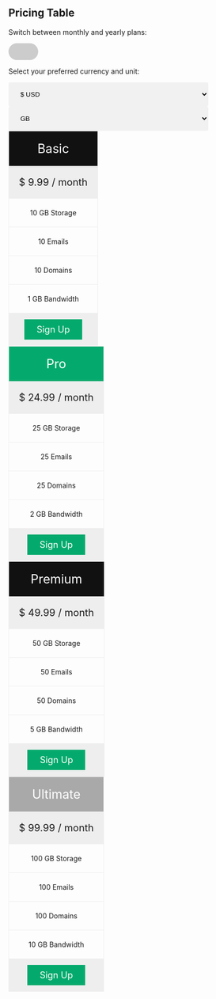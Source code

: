 <html>
<head>
  <style>
    * {
      box-sizing: border-box;
    }

    /* Create four columns of equal width */
    .columns {
      float: left;
      width: 25%;
      padding: 8px;
    }

    /* Style the list */
    .price {
      list-style-type: none;
      border: 1px solid #eee;
      margin: 0;
      padding: 0;
      -webkit-transition: 0.3s;
      transition: 0.3s;
    }

    /* Add shadows on hover */
    .price:hover {
      box-shadow: 0 8px 12px 0 rgba(0,0,0,0.2)
    }

    /* Pricing header */
    .price .header {
      background-color: #111;
      color: white;
      font-size: 25px;
    }

    /* List items */
    .price li {
      border-bottom: 1px solid #eee;
      padding: 20px;
      text-align: center;
    }

    /* Grey list item */
    .price .grey {
      background-color: #eee;
      font-size: 20px;
    }

    /* The "Sign Up" button */
    .button {
      background-color: #04AA6D;
      border: none;
      color: white;
      padding: 10px 25px;
      text-align: center;
      text-decoration: none;
      font-size: 18px;
    }

    /* Change the width of the four columns to 100% (to stack horizontally on small screens) */
    @media only screen and (max-width: 600px) {
      .columns {
        width: 100%;
      }
    }

    /* Add a toggle switch for monthly/yearly plans */
    .switch {
      position: relative;
      display: inline-block;
      width: 60px;
      height: 34px;
    }

    /* Hide default HTML checkbox */
    .switch input {
      opacity: 0;
      width: 0;
      height: 0;
    }

    /* The slider */
    .slider {
      position: absolute;
      cursor: pointer;
      top: 0;
      left: 0;
      right: 0;
      bottom: 0;
      background-color: #ccc;
      -webkit-transition: .4s;
      transition: .4s;
    }

    .slider:before {
      position: absolute;
      content: "";
      height: 26px;
      width: 26px;
      left: 4px;
      bottom: 4px;
      background-color: white;
      -webkit-transition: .4s;
      transition: .4s;
    }

    input:checked + .slider {
      background-color: #2196F3;
    }

    input:focus + .slider {
      box-shadow: 0 0 1px #2196F3;
    }

    input:checked + .slider:before {
      -webkit-transform: translateX(26px);
      -ms-transform: translateX(26px);
      transform: translateX(26px);
    }

    /* Rounded sliders */
    .slider.round {
      border-radius: 34px;
    }

    .slider.round:before {
      border-radius: 50%;
    }

    /* Add a select element for currency and unit customization */
    select {
      width: 100%;
      padding: 16px 20px;
      border: none;
      border-radius: 4px;
      background-color: #f1f1f1;
    }
  </style>
</head>
<body>

<h2>Pricing Table</h2>
<p>Switch between monthly and yearly plans:</p>

<label class="switch">
  <input type="checkbox" id="toggle" onclick="togglePrices()">
  <span class="slider round"></span>
</label>

<p>Select your preferred currency and unit:</p>

<select id="currency" onchange="changeCurrency()">
  <option value="$">$ USD</option>
  <option value="€">€ EUR</option>
  <option value="₹">₹ INR</option>
</select>

<select id="unit" onchange="changeUnit()">
  <option value="GB">GB</option>
  <option value="TB">TB</option>
  <option value="PB">PB</option>
</select>

<div class="columns">
  <ul class="price">
    <li class="header">Basic</li>
    <li class="grey" id="basic-price">$ 9.99 / month</li>
    <li id="basic-storage">10 GB Storage</li>
    <li id="basic-emails">10 Emails</li>
    <li id="basic-domains">10 Domains</li>
    <li id="basic-bandwidth">1 GB Bandwidth</li>
    <li class="grey"><a href="#" class="button">Sign Up</a></li>
  </ul>
</div>

<div class="columns">
  <ul class="price">
    <li class="header" style="background-color:#04AA6D">Pro</li>
    <li class="grey" id="pro-price">$ 24.99 / month</li>
    <li id="pro-storage">25 GB Storage</li>
    <li id="pro-emails">25 Emails</li>
    <li id="pro-domains">25 Domains</li>
    <li id="pro-bandwidth">2 GB Bandwidth</li>
    <li class="grey"><a href="#" class="button">Sign Up</a></li>
  </ul>
</div>

<div class="columns">
  <ul class="price">
    <li class="header">Premium</li>
    <li class="grey" id="premium-price">$ 49.99 / month</li>
    <li id="premium-storage">50 GB Storage</li>
    <li id="premium-emails">50 Emails</li>
    <li id="premium-domains">50 Domains</li>
    <li id="premium-bandwidth">5 GB Bandwidth</li>
    <li class="grey"><a href="#" class="button">Sign Up</a></li>
  </ul>
</div>

<div class="columns">
  <ul class="price">
    <li class="header" style="background-color:#a9a9a9">Ultimate</li>
    <li class="grey" id="ultimate-price">$ 99.99 / month</li>
    <li id="ultimate-storage">100 GB Storage</li>
    <li id="ultimate-emails">100 Emails</li>
    <li id="ultimate-domains">100 Domains</li>
    <li id="ultimate-bandwidth">10 GB Bandwidth</li>
    <li class="grey"><a href="#" class="button">Sign Up</a></li>
  </ul>
</div>

<script>
  // A function to toggle between monthly and yearly prices
  function togglePrices() {
    var x = document.getElementById("toggle").checked;
    var basic = document.getElementById("basic-price");
    var pro = document.getElementById("pro-price");
    var premium = document.getElementById("premium-price");
    var ultimate = document.getElementById("ultimate-price");
    if (x) {
      basic.innerHTML = "$ 99.99 / year";
      pro.innerHTML = "$ 249.99 / year";
      premium.innerHTML = "$ 499.99 / year";
      ultimate.innerHTML = "$ 999.99 / year";
    } else {
      basic.innerHTML = "$ 9.99 / month";
      pro.innerHTML = "$ 24.99 / month";
      premium.innerHTML = "$ 49.99 / month";
      ultimate.innerHTML = "$ 99.99 / month";
    }
  }

  // A function to change the currency symbol
  function changeCurrency() {
    var y = document.getElementById("currency").value;
    var basic = document.getElementById("basic-price");
    var pro = document.getElementById("pro-price");
    var premium = document.getElementById("premium-price");
    var ultimate = document.getElementById("ultimate-price");
    basic.innerHTML = y + basic.innerHTML.slice(1);
    pro.innerHTML = y + pro.innerHTML.slice(1);
    premium.innerHTML = y + premium.innerHTML.slice(1);
    ultimate.innerHTML = y + ultimate.innerHTML.slice(1);
  }

  // A function to change the unit of storage and bandwidth
  function changeUnit() {
    var z = document.getElementById("unit").value;
    var basic_storage = document.getElementById("basic-storage");
    var pro_storage = document.getElementById("pro-storage");
    var premium_storage = document.getElementById("premium-storage");
    var ultimate_storage = document.getElementById("ultimate-storage");
    var basic_bandwidth = document.getElementById("basic-bandwidth");
    var pro_bandwidth = document.getElementById("pro-bandwidth");
    var premium_bandwidth = document.getElementById("premium-bandwidth");
    var ultimate_bandwidth = document.getElementById("ultimate-bandwidth");
    basic_storage.innerHTML = basic_storage.innerHTML.slice(0, -2) + z + " Storage";
    pro_storage.innerHTML = pro_storage.innerHTML.slice(0, -2) + z + " Storage";
    premium_storage.innerHTML = premium_storage.innerHTML.slice(0, -2) + z + " Storage";
    ultimate_storage.innerHTML = ultimate_storage.innerHTML.slice(0, -2) + z + " Storage";
    basic_bandwidth.innerHTML = basic_bandwidth.innerHTML.slice(0, -2)
